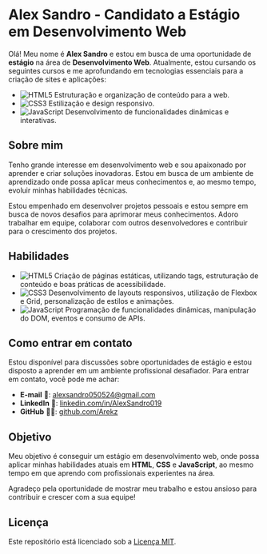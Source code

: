 # Alex Sandro - Candidato a Estágio em Desenvolvimento Web

Olá! Meu nome é **Alex Sandro** e estou em busca de uma oportunidade de **estágio** na área de **Desenvolvimento Web**. Atualmente, estou cursando os seguintes cursos e me aprofundando em tecnologias essenciais para a criação de sites e aplicações:

- ![HTML5](https://img.shields.io/badge/HTML5-E34F26?style=for-the-badge&logo=html5&logoColor=white) Estruturação e organização de conteúdo para a web.
- ![CSS3](https://img.shields.io/badge/CSS3-1572B6?style=for-the-badge&logo=css3&logoColor=white) Estilização e design responsivo.
- ![JavaScript](https://img.shields.io/badge/JavaScript-F7DF1E?style=for-the-badge&logo=javascript&logoColor=black) Desenvolvimento de funcionalidades dinâmicas e interativas.

## Sobre mim

Tenho grande interesse em desenvolvimento web e sou apaixonado por aprender e criar soluções inovadoras. Estou em busca de um ambiente de aprendizado onde possa aplicar meus conhecimentos e, ao mesmo tempo, evoluir minhas habilidades técnicas.

Estou empenhado em desenvolver projetos pessoais e estou sempre em busca de novos desafios para aprimorar meus conhecimentos. Adoro trabalhar em equipe, colaborar com outros desenvolvedores e contribuir para o crescimento dos projetos.

## Habilidades

-  ![HTML5](https://img.shields.io/badge/HTML5-E34F26?style=for-the-badge&logo=html5&logoColor=white) Criação de páginas estáticas, utilizando tags, estruturação de conteúdo e boas práticas de acessibilidade.
-  ![CSS3](https://img.shields.io/badge/CSS3-1572B6?style=for-the-badge&logo=css3&logoColor=white) Desenvolvimento de layouts responsivos, utilização de Flexbox e Grid, personalização de estilos e animações.
-  ![JavaScript](https://img.shields.io/badge/JavaScript-F7DF1E?style=for-the-badge&logo=javascript&logoColor=black) Programação de funcionalidades dinâmicas, manipulação do DOM, eventos e consumo de APIs.

## Como entrar em contato

Estou disponível para discussões sobre oportunidades de estágio e estou disposto a aprender em um ambiente profissional desafiador. Para entrar em contato, você pode me achar:

- **E-mail** 📧: [alexsandro050524@gmail.com](mailto:alexsandro050524@gmail.com)
- **LinkedIn** 🔗: [linkedin.com/in/AlexSandro019]()
- **GitHub** 👨‍💻: [github.com/Arekz](https://github.com/AlexSandro019)

## Objetivo

Meu objetivo é conseguir um estágio em desenvolvimento web, onde possa aplicar minhas habilidades atuais em **HTML**, **CSS** e **JavaScript**, ao mesmo tempo em que aprendo com profissionais experientes na área.

Agradeço pela oportunidade de mostrar meu trabalho e estou ansioso para contribuir e crescer com a sua equipe!

## Licença

Este repositório está licenciado sob a [Licença MIT](LICENSE).

